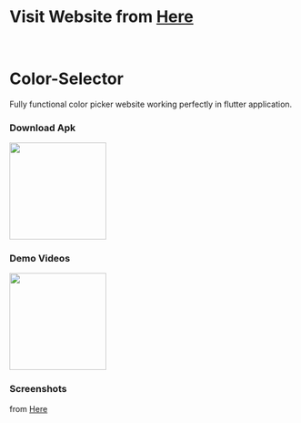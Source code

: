 # Visit Website from [Here](https://todo-firestore-d6bd0.web.app/)
<br />

# Color-Selector
Fully functional color picker website working perfectly in flutter application.
<br />


### Download Apk
<a href="https://github.com/mo7amedaliEbaid/Color-Selector/releases/download/v1.0.0/color-selector.apk"><img src="https://playerzon.com/asset/download.png" width="170"></img></a>
<br />

### Demo Videos
<a href="https://www.youtube.com/playlist?list=PLCWp9wi0RFPsEznxe0GzcSiHFZpSnZGCe"><img src="https://upload.wikimedia.org/wikipedia/commons/thumb/e/e1/Logo_of_YouTube_%282015-2017%29.svg/2560px-Logo_of_YouTube_%282015-2017%29.svg.png" width="170"></img></a>
<br />

### Screenshots
from [Here](https://github.com/mo7amedaliEbaid/Color-Selector-Firestore/blob/b8df617491de9b8b5733b048bbb7655486b7068a/color_selector_firestore/screenshots)
<br />
